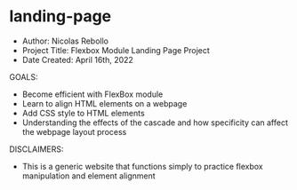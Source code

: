 # landing-page

- Author: Nicolas Rebollo
- Project Title: Flexbox Module Landing Page Project
- Date Created: April 16th, 2022

GOALS:
- Become efficient with FlexBox module
- Learn to align HTML elements on a webpage
- Add CSS style to HTML elements
- Understanding the effects of the cascade and how specificity can affect the webpage layout process

DISCLAIMERS:
- This is a generic website that functions simply to practice flexbox manipulation and element alignment